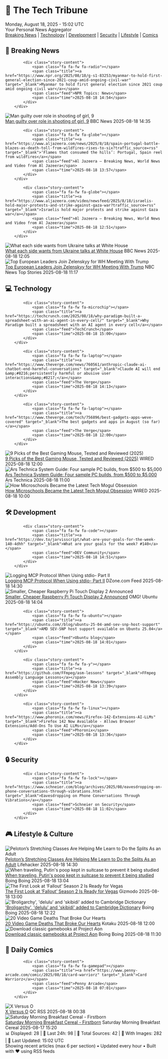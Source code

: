 <!-- Processing 54 RSS feeds at 2025-08-18 15:01:58 UTC -->
<!-- Processing: XKCD -->
<!-- Processing: Saturday Morning Breakfast Cereal -->
<!-- Processing: Garfield -->
<!-- Processing: Dilbert -->
<!-- Processing: Cyanide & Happiness -->
<!-- Processing: Girl Genius -->
<!-- Processing: BBC Breaking News -->
<!-- Processing: NPR News -->
<!-- Processing: CBC News -->
<!-- Error processing https://rss.cbc.ca/lineup/topstories.xml: The read operation timed out -->
<!-- Processing: Reuters Top News -->
<!-- Processing: Reuters World News -->
<!-- Processing: NBC News Breaking -->
<!-- Processing: Guardian World News -->
<!-- Processing: TechCrunch -->
<!-- Processing: The Verge -->
<!-- Processing: WIRED -->
<!-- Processing: Hacker News -->
<!-- Processing: Dev.to -->
<!-- Processing: Phoronix Linux News -->
<!-- Processing: It's FOSS -->
<!-- Error processing https://itsfoss.com/rss/: The read operation timed out -->
<!-- Processing: OMG! Ubuntu -->
<!-- Processing: Linux.com -->
<!-- Processing: Ubuntu Blog -->
<!-- Processing: GitHub Blog -->
<!-- Processing: GitLab Blog -->
<!-- Processing: DZone -->
<!-- Processing: Coding Horror -->
<!-- Processing: Lifehacker -->
<!-- Processing: Krebs on Security -->
<!-- Processing: Schneier on Security -->
<!-- Generated 12 new posts out of 30 feeds processed -->
<div class="newspaper-header">
    <h1 class="newspaper-title">📰 The Tech Tribune</h1>
    <div class="newspaper-date">Monday, August 18, 2025 - 15:02 UTC</div>
    <div class="newspaper-subtitle">Your Personal News Aggregator</div>
</div>

<div class="newspaper-nav">
    <a href="#breaking">Breaking News</a> |
    <a href="#tech">Technology</a> |
    <a href="#dev">Development</a> |
    <a href="#security">Security</a> |
    <a href="#lifestyle">Lifestyle</a> |
    <a href="#webcomics">Comics</a>
</div>

<div class="news-section breaking-news" id="breaking">
<h2 class="section-header">🚨 Breaking News</h2>
<div class="stories-container">
<div class="story">
            
            <div class="story-content">
                <span class="fa fa-fw fa-radio"></span>
                <span class="title"><a href="https://www.npr.org/2025/08/18/g-s1-83253/myanmar-to-hold-first-general-election-since-2021-coup-amid-ongoing-civil-war" target="_blank">Myanmar to hold first general election since 2021 coup amid ongoing civil war</a></span>
                <span class="feed">NPR Topics: News</span>
                <span class="time">2025-08-18 14:54</span>
            </div>
        </div>
<div class="story">
            <img src="https://ichef.bbci.co.uk/ace/standard/240/cpsprodpb/7b75/live/52b5af20-7c28-11f0-83cc-c5da98c419b8.jpg" alt="Man guilty over role in shooting of girl, 9" class="story-image" loading="lazy" onerror="this.style.display='none'">
            <div class="story-content">
                <span class="fa fa-fw fa-flag"></span>
                <span class="title"><a href="https://www.bbc.com/news/articles/c939v7gejlpo?at_medium=RSS&at_campaign=rss" target="_blank">Man guilty over role in shooting of girl, 9</a></span>
                <span class="feed">BBC News</span>
                <span class="time">2025-08-18 14:35</span>
            </div>
        </div>
<div class="story">
            
            <div class="story-content">
                <span class="fa fa-fw fa-globe"></span>
                <span class="title"><a href="https://www.aljazeera.com/news/2025/8/18/spain-portugal-battle-blazes-as-death-toll-from-wildfires-rises-to-six?traffic_source=rss" target="_blank">‘Flames that consumed the hills’: Portugal, Spain reel from wildfires</a></span>
                <span class="feed">Al Jazeera – Breaking News, World News and Video from Al Jazeera</span>
                <span class="time">2025-08-18 13:57</span>
            </div>
        </div>
<div class="story">
            
            <div class="story-content">
                <span class="fa fa-fw fa-globe"></span>
                <span class="title"><a href="https://www.aljazeera.com/video/newsfeed/2025/8/18/israelis-hold-major-protests-and-strike-against-gaza-war?traffic_source=rss" target="_blank">Israelis hold major protests and strike against Gaza war</a></span>
                <span class="feed">Al Jazeera – Breaking News, World News and Video from Al Jazeera</span>
                <span class="time">2025-08-18 12:51</span>
            </div>
        </div>
<div class="story">
            <img src="https://ichef.bbci.co.uk/ace/standard/240/cpsprodpb/1f63/live/58e388b0-7c2b-11f0-83cc-c5da98c419b8.jpg" alt="What each side wants from Ukraine talks at White House" class="story-image" loading="lazy" onerror="this.style.display='none'">
            <div class="story-content">
                <span class="fa fa-fw fa-earth-americas"></span>
                <span class="title"><a href="https://www.bbc.com/news/articles/cy4dq2yve5lo?at_medium=RSS&at_campaign=rss" target="_blank">What each side wants from Ukraine talks at White House</a></span>
                <span class="feed">BBC News</span>
                <span class="time">2025-08-18 12:05</span>
            </div>
        </div>
<div class="story">
            <img src="https://media-cldnry.s-nbcnews.com/image/upload/t_fit_1500w/mpx/2704722219/2025_08/1755515844473_tdy_news_7a_haake_welker_trump_zelenskyy_250818_1920x1080-3r2wpe.jpg" alt="Top European Leaders Join Zelenskyy for WH Meeting With Trump" class="story-image" loading="lazy" onerror="this.style.display='none'">
            <div class="story-content">
                <span class="fa fa-fw fa-broadcast-tower"></span>
                <span class="title"><a href="https://www.today.com/video/trump-tells-zelenskyy-to-cede-crimea-not-join-nato-to-end-war-245188165611" target="_blank">Top European Leaders Join Zelenskyy for WH Meeting With Trump</a></span>
                <span class="feed">NBC News Top Stories</span>
                <span class="time">2025-08-18 11:17</span>
            </div>
        </div>
</div>
</div>
<div class="news-section tech-news" id="tech">
<h2 class="section-header">💻 Technology</h2>
<div class="stories-container">
<div class="story">
            
            <div class="story-content">
                <span class="fa fa-fw fa-microchip"></span>
                <span class="title"><a href="https://techcrunch.com/2025/08/18/why-paradigm-built-a-spreadsheet-with-an-ai-agent-in-every-cell/" target="_blank">Why Paradigm built a spreadsheet with an AI agent in every cell</a></span>
                <span class="feed">TechCrunch</span>
                <span class="time">2025-08-18 15:00</span>
            </div>
        </div>
<div class="story">
            
            <div class="story-content">
                <span class="fa fa-fw fa-laptop"></span>
                <span class="title"><a href="https://www.theverge.com/news/760561/anthropic-claude-ai-chatbot-end-harmful-conversations" target="_blank">Claude AI will end &amp;#8216;persistently harmful or abusive user interactions&amp;#8217;</a></span>
                <span class="feed">The Verge</span>
                <span class="time">2025-08-18 14:13</span>
            </div>
        </div>
<div class="story">
            
            <div class="story-content">
                <span class="fa fa-fw fa-laptop"></span>
                <span class="title"><a href="https://www.theverge.com/tech/756896/best-gadgets-apps-weve-covered" target="_blank">The best gadgets and apps in August (so far)</a></span>
                <span class="feed">The Verge</span>
                <span class="time">2025-08-18 12:00</span>
            </div>
        </div>
<div class="story">
            <img src="https://media.wired.com/photos/68a02b2f0f0d8eb47079908b/master/pass/The%20Best%20Gaming%20Mouse.png" alt="9 Picks of the Best Gaming Mouse, Tested and Reviewed (2025)" class="story-image" loading="lazy" onerror="this.style.display='none'">
            <div class="story-content">
                <span class="fa fa-fw fa-bolt"></span>
                <span class="title"><a href="https://www.wired.com/gallery/best-gaming-mouse/" target="_blank">9 Picks of the Best Gaming Mouse, Tested and Reviewed (2025)</a></span>
                <span class="feed">WIRED</span>
                <span class="time">2025-08-18 12:00</span>
            </div>
        </div>
<div class="story">
            <img src="https://cdn.arstechnica.net/wp-content/uploads/2025/08/IMG_2568-500x500.jpeg" alt="Ars Technica System Guide: Four sample PC builds, from $500 to $5,000" class="story-image" loading="lazy" onerror="this.style.display='none'">
            <div class="story-content">
                <span class="fa fa-fw fa-cog"></span>
                <span class="title"><a href="https://arstechnica.com/gadgets/2025/08/ars-technica-system-guide-back-to-pc-building-for-back-to-school/" target="_blank">Ars Technica System Guide: Four sample PC builds, from $500 to $5,000</a></span>
                <span class="feed">Ars Technica</span>
                <span class="time">2025-08-18 11:00</span>
            </div>
        </div>
<div class="story">
            <img src="https://media.wired.com/photos/689e05bcde0d76dc4b8994bf/master/pass/Tech_Mogul%20(1).jpg" alt="How Microschools Became the Latest Tech Mogul Obsession" class="story-image" loading="lazy" onerror="this.style.display='none'">
            <div class="story-content">
                <span class="fa fa-fw fa-bolt"></span>
                <span class="title"><a href="https://www.wired.com/story/silicon-valley-tech-moguls-microschools/" target="_blank">How Microschools Became the Latest Tech Mogul Obsession</a></span>
                <span class="feed">WIRED</span>
                <span class="time">2025-08-18 10:00</span>
            </div>
        </div>
</div>
</div>
<div class="news-section dev-news" id="dev">
<h2 class="section-header">🛠️ Development</h2>
<div class="stories-container">
<div class="story">
            
            <div class="story-content">
                <span class="fa fa-fw fa-code"></span>
                <span class="title"><a href="https://dev.to/jarvisscript/what-are-your-goals-for-the-week-140-4dhh" target="_blank">What are your goals for the week? #140</a></span>
                <span class="feed">DEV Community</span>
                <span class="time">2025-08-18 14:51</span>
            </div>
        </div>
<div class="story">
            <img src="https://dz2cdn1.dzone.com/thumbnail?fid=18591253&w=600" alt="Logging MCP Protocol When Using stdio- Part II" class="story-image" loading="lazy" onerror="this.style.display='none'">
            <div class="story-content">
                <span class="fa fa-fw fa-newspaper"></span>
                <span class="title"><a href="https://dzone.com/articles/logging-mcp-protocol-when-using-stdio-part-ii" target="_blank">Logging MCP Protocol When Using stdio- Part II</a></span>
                <span class="feed">DZone.com Feed</span>
                <span class="time">2025-08-18 14:30</span>
            </div>
        </div>
<div class="story">
            <img src="https://i0.wp.com/www.omgubuntu.co.uk/wp-content/uploads/2025/08/pi-touch-display-5-inch.jpg?resize=406%2C232&amp;ssl=1" alt="Smaller, Cheaper Raspberry Pi Touch Display 2 Announced" class="story-image" loading="lazy" onerror="this.style.display='none'">
            <div class="story-content">
                <span class="fa fa-fw fa-ubuntu"></span>
                <span class="title"><a href="https://www.omgubuntu.co.uk/2025/08/raspberry-pi-touch-display-2-specs-price" target="_blank">Smaller, Cheaper Raspberry Pi Touch Display 2 Announced</a></span>
                <span class="feed">OMG! Ubuntu</span>
                <span class="time">2025-08-18 14:04</span>
            </div>
        </div>
<div class="story">
            
            <div class="story-content">
                <span class="fa fa-fw fa-ubuntu"></span>
                <span class="title"><a href="https://ubuntu.com//blog/ubuntu-25-04-amd-sev-snp-host-support" target="_blank">AMD SEV-SNP host support available on Ubuntu 25.04</a></span>
                <span class="feed">Ubuntu blog</span>
                <span class="time">2025-08-18 14:01</span>
            </div>
        </div>
<div class="story">
            
            <div class="story-content">
                <span class="fa fa-fw fa-y"></span>
                <span class="title"><a href="https://github.com/FFmpeg/asm-lessons" target="_blank">FFmpeg Assembly Language Lessons</a></span>
                <span class="feed">Hacker News</span>
                <span class="time">2025-08-18 13:39</span>
            </div>
        </div>
<div class="story">
            
            <div class="story-content">
                <span class="fa fa-fw fa-linux"></span>
                <span class="title"><a href="https://www.phoronix.com/news/Firefox-142-Extensions-AI-LLMs" target="_blank">Firefox 142 Now Available - Allows Browser Extensions/Add-Ons To Use AI LLMs</a></span>
                <span class="feed">Phoronix</span>
                <span class="time">2025-08-18 13:36</span>
            </div>
        </div>
</div>
</div>
<div class="news-section security-news" id="security">
<h2 class="section-header">🔒 Security</h2>
<div class="stories-container">
<div class="story">
            
            <div class="story-content">
                <span class="fa fa-fw fa-lock"></span>
                <span class="title"><a href="https://www.schneier.com/blog/archives/2025/08/eavesdropping-on-phone-conversations-through-vibrations.html" target="_blank">Eavesdropping on Phone Conversations Through Vibrations</a></span>
                <span class="feed">Schneier on Security</span>
                <span class="time">2025-08-18 11:02</span>
            </div>
        </div>
</div>
</div>
<div class="news-section lifestyle-news" id="lifestyle">
<h2 class="section-header">🎮 Lifestyle & Culture</h2>
<div class="stories-container">
<div class="story">
            <img src="https://lifehacker.com/imagery/articles/01JWRRAFM7THXJCT607Y4S37TC/hero-image.png" alt="Peloton’s Stretching Classes Are Helping Me Learn to Do the Splits As an Adult" class="story-image" loading="lazy" onerror="this.style.display='none'">
            <div class="story-content">
                <span class="fa fa-fw fa-life-ring"></span>
                <span class="title"><a href="https://lifehacker.com/health/peloton-stretching-classes-are-helping-me-do-the-splits?utm_medium=RSS" target="_blank">Peloton’s Stretching Classes Are Helping Me Learn to Do the Splits As an Adult</a></span>
                <span class="feed">Lifehacker</span>
                <span class="time">2025-08-18 14:30</span>
            </div>
        </div>
<div class="story">
            <img src="https://i0.wp.com/boingboing.net/wp-content/uploads/2025/08/TogsDesign-Shutterstock.-.jpg?fit=1080%2C594&amp;quality=60&amp;ssl=1" alt="When traveling, Putin&#x27;s poop kept in suitcase to prevent it being studied" class="story-image" loading="lazy" onerror="this.style.display='none'">
            <div class="story-content">
                <span class="fa fa-fw fa-arrow-right"></span>
                <span class="title"><a href="https://boingboing.net/2025/08/18/when-traveling-putins-poop-kept-in-suitcase-to-prevent-it-being-studied.html" target="_blank">When traveling, Putin&#x27;s poop kept in suitcase to prevent it being studied</a></span>
                <span class="feed">Boing Boing</span>
                <span class="time">2025-08-18 13:04</span>
            </div>
        </div>
<div class="story">
            <img src="https://gizmodo.com/app/uploads/2025/08/fallout-season-2-first-look-walton-goggins-new-vegas.jpg" alt="The First Look at ‘Fallout’ Season 2 Is Ready for Vegas" class="story-image" loading="lazy" onerror="this.style.display='none'">
            <div class="story-content">
                <span class="fa fa-fw fa-computer"></span>
                <span class="title"><a href="https://gizmodo.com/fallout-season-2-first-look-release-date-amazon-2000644233" target="_blank">The First Look at ‘Fallout’ Season 2 Is Ready for Vegas</a></span>
                <span class="feed">Gizmodo</span>
                <span class="time">2025-08-18 13:00</span>
            </div>
        </div>
<div class="story">
            <img src="https://i0.wp.com/boingboing.net/wp-content/uploads/2025/08/Casimiro-PT-Shutterstock.-No-use-without-permis.jpg?fit=1080%2C720&amp;quality=60&amp;ssl=1" alt="&#x27;Broligarchy&#x27;, &#x27;delulu&#x27; and &#x27;skibidi&#x27; added to Cambridge Dictionary" class="story-image" loading="lazy" onerror="this.style.display='none'">
            <div class="story-content">
                <span class="fa fa-fw fa-arrow-right"></span>
                <span class="title"><a href="https://boingboing.net/2025/08/18/broligarchy-delulu-and-skibidi-added-to-cambridge-dictionary.html" target="_blank">&#x27;Broligarchy&#x27;, &#x27;delulu&#x27; and &#x27;skibidi&#x27; added to Cambridge Dictionary</a></span>
                <span class="feed">Boing Boing</span>
                <span class="time">2025-08-18 12:22</span>
            </div>
        </div>
<div class="story">
            <img src="https://kotaku.com/app/uploads/2025/08/d2e7012139e56ed22d4aa2faa8a653ef.jpg" alt="20 Video Game Deaths That Broke Our Hearts" class="story-image" loading="lazy" onerror="this.style.display='none'">
            <div class="story-content">
                <span class="fa fa-fw fa-gamepad"></span>
                <span class="title"><a href="https://kotaku.com/best-video-game-death-scenes-final-fantasy-last-of-us-2000618093" target="_blank">20 Video Game Deaths That Broke Our Hearts</a></span>
                <span class="feed">Kotaku</span>
                <span class="time">2025-08-18 12:00</span>
            </div>
        </div>
<div class="story">
            <img src="https://i0.wp.com/boingboing.net/wp-content/uploads/2025/08/The-map-from-Lone-Wolfs-first-outing.jpg?fit=1080%2C836&amp;quality=60&amp;ssl=1" alt="Download classic gamebooks at Project Aon" class="story-image" loading="lazy" onerror="this.style.display='none'">
            <div class="story-content">
                <span class="fa fa-fw fa-arrow-right"></span>
                <span class="title"><a href="https://boingboing.net/2025/08/18/download-classic-gamebooks-at-project-aon.html" target="_blank">Download classic gamebooks at Project Aon</a></span>
                <span class="feed">Boing Boing</span>
                <span class="time">2025-08-18 11:30</span>
            </div>
        </div>
</div>
</div>
<div class="news-section webcomics-section" id="webcomics">
<h2 class="section-header">🎨 Daily Comics</h2>
<div class="stories-container">
<div class="story">
            
            <div class="story-content">
                <span class="fa fa-fw fa-gamepad"></span>
                <span class="title"><a href="https://www.penny-arcade.com/comic/2025/08/18/card-warriorz" target="_blank">Card Warriorz</a></span>
                <span class="feed">Penny Arcade</span>
                <span class="time">2025-08-18 07:01</span>
            </div>
        </div>
<div class="story">
            <img src="http://www.questionablecontent.net/comics/5637.png" alt="X Versus O" class="story-image" loading="lazy" onerror="this.style.display='none'">
            <div class="story-content">
                <span class="fa fa-fw fa-music"></span>
                <span class="title"><a href="http://questionablecontent.net/view.php?comic=5637" target="_blank">X Versus O</a></span>
                <span class="feed">QC RSS</span>
                <span class="time">2025-08-18 00:38</span>
            </div>
        </div>
<div class="story">
            <img src="https://www.smbc-comics.com/comics/1755141493-20250817.png" alt="Saturday Morning Breakfast Cereal - Firstborn" class="story-image" loading="lazy" onerror="this.style.display='none'">
            <div class="story-content">
                <span class="fa fa-fw fa-smile"></span>
                <span class="title"><a href="https://www.smbc-comics.com/comic/firstborn" target="_blank">Saturday Morning Breakfast Cereal - Firstborn</a></span>
                <span class="feed">Saturday Morning Breakfast Cereal</span>
                <span class="time">2025-08-17 15:20</span>
            </div>
        </div>
</div>
</div>

<div class="newspaper-footer">
    <div class="stats">
        📊 Displayed: 28 | 📅 Last 24h: 98 | 📡 Total Sources: 42 | 📸 With Images: 282 |
        🔄 Last Updated: 15:02 UTC
    </div>
    <div class="footer-note">
        Showing recent articles (max 6 per section) • Updated every hour • Built with ❤️ using RSS feeds
    </div>
</div>
